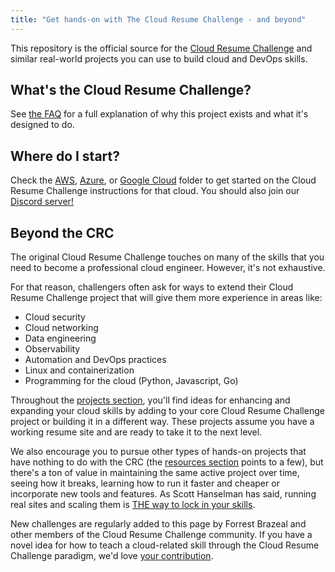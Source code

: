 ```yaml
---
title: "Get hands-on with The Cloud Resume Challenge - and beyond"
---
```


This repository is the official source for the [Cloud Resume Challenge](https://cloudresumechallenge.dev) and similar real-world projects you can use to build cloud and DevOps skills.

## What's the Cloud Resume Challenge?

See [the FAQ](/faq.md) for a full explanation of why this project exists and what it's designed to do.

## Where do I start?
Check the [AWS](/projects/aws), [Azure](/projects/azure), or [Google Cloud](/projects/google-cloud) folder to get started on the Cloud Resume Challenge instructions for that cloud. You should also join our [Discord server!](https://discord.gg/2PTwAth)

## Beyond the CRC
The original Cloud Resume Challenge touches on many of the skills that you need to become a professional cloud engineer. However, it's not exhaustive. 

For that reason, challengers often ask for ways to extend their Cloud Resume Challenge project that will give them more experience in areas like:
* Cloud security
* Cloud networking
* Data engineering
* Observability
* Automation and DevOps practices
* Linux and containerization
* Programming for the cloud (Python, Javascript, Go)


Throughout the [projects section](/projects), you'll find ideas for enhancing and expanding your cloud skills by adding to your core Cloud Resume Challenge project or building it in a different way. These projects assume you have a working resume site and are ready to take it to the next level. 

We also encourage you to pursue other types of hands-on projects that have nothing to do with the CRC (the [resources section](resources/resources.md) points to a few), but there's a ton of value in maintaining the same active project over time, seeing how it breaks, learning how to run it faster and cheaper or incorporate new tools and features. As Scott Hanselman has said, running real sites and scaling them is [THE way to lock in your skills](https://twitter.com/shanselman/status/1507571200024735747).

New challenges are regularly added to this page by Forrest Brazeal and other members of the Cloud Resume Challenge community. If you have a novel idea for how to teach a cloud-related skill through the Cloud Resume Challenge paradigm, we'd love [your contribution](/contributors-guide.md).